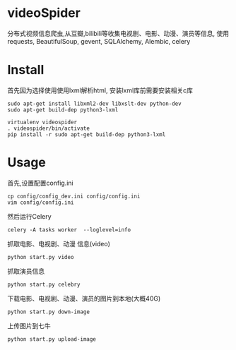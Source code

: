 # videoSpider
分布式视频信息爬虫,从豆瓣,bilibili等收集电视剧、电影、动漫、演员等信息,
使用requests, BeautifulSoup, gevent, SQLAlchemy, Alembic, celery

# Install
首先因为选择使用使用lxml解析html,  安装lxml库前需要安装相关c库
```
sudo apt-get install libxml2-dev libxslt-dev python-dev
sudo apt-get build-dep python3-lxml
```
```
virtualenv videospider
. videospider/bin/activate
pip install -r sudo apt-get build-dep python3-lxml
```
# Usage
首先,设置配置config.ini
```
cp config/config_dev.ini config/config.ini
vim config/config.ini
```
然后运行Celery
```
celery -A tasks worker  --loglevel=info
```
抓取电影、电视剧、动漫 信息(video)
```
python start.py video
```
抓取演员信息
```
python start.py celebry
```
下载电影、电视剧、动漫、演员的图片到本地(大概40G)
```
python start.py down-image
```
上传图片到七牛
```
python start.py upload-image
```
